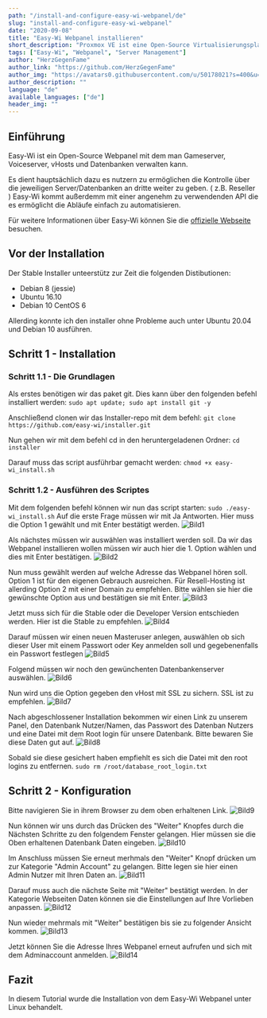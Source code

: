 ```yaml
---
path: "/install-and-configure-easy-wi-webpanel/de"
slug: "install-and-configure-easy-wi-webpanel"
date: "2020-09-08"
title: "Easy-Wi Webpanel installieren"
short_description: "Proxmox VE ist eine Open-Source Virtualisierungsplattform mit Unterstützung für OpenVZ (bis v3.4), KVM und (ab Version 4.0) Linux Containers (LXC)."
tags: ["Easy-Wi", "Webpanel", "Server Management"]
author: "HerzGegenFame"
author_link: "https://github.com/HerzGegenFame"
author_img: "https://avatars0.githubusercontent.com/u/50178021?s=400&u=ec8ad047ac30a4b3d368df4bc81396f8ab8ccfa5&v=4"
author_description: ""
language: "de"
available_languages: ["de"]
header_img: ""
---
```



## Einführung

Easy-Wi ist ein Open-Source Webpanel mit dem man Gameserver, Voiceserver, vHosts und Datenbanken verwalten kann. 

Es dient hauptsächlich dazu es nutzern zu ermöglichen die Kontrolle über die jeweiligen Server/Datenbanken an dritte weiter zu geben. ( z.B. Reseller )
Easy-Wi kommt außerdemm mit einer angenehm zu verwendenden API die es ermöglicht die Abläufe einfach zu automatisieren. 

Für weitere Informationen über Easy-Wi können Sie die [offizielle Webseite](https://easy-wi.com/) besuchen. 

## Vor der Installation

Der Stable Installer unteerstütz zur Zeit die folgenden Distibutionen: 

* Debian 8 (jessie)
* Ubuntu 16.10 
* Debian 10 CentOS 6

Allerding konnte ich den installer ohne Probleme auch unter Ubuntu 20.04 und Debian 10 ausführen.

## Schritt 1 - Installation

### Schritt 1.1 - Die Grundlagen

Als erstes benötigen wir das paket git.
Dies kann über den folgenden befehl installiert werden:
`sudo apt update; sudo apt install git -y`


Anschließend clonen wir das Installer-repo mit dem befehl:
`git clone https://github.com/easy-wi/installer.git`

Nun gehen wir mit dem befehl cd in den heruntergeladenen Ordner:
`cd installer`

Darauf muss das script ausführbar gemacht werden:
`chmod +x easy-wi_install.sh`


### Schritt 1.2 - Ausführen des Scriptes

Mit dem folgenden befehl können wir nun das script starten:
`sudo ./easy-wi_install.sh`
Auf die erste Frage müssen wir mit Ja Antworten. Hier muss die Option 1 gewählt und mit Enter bestätigt werden.
![Bild1](https://raw.githubusercontent.com/HerzGegenFame/community-content/master/tutorials/install-and-configure-easy-wi-webpanel/install1.PNG)

Als nächstes müssen wir auswählen was installiert werden soll. Da wir das Webpanel installieren wollen müssen wir auch hier die 1. Option wählen und dies mit Enter bestätigen.
![Bild2](https://raw.githubusercontent.com/HerzGegenFame/community-content/master/tutorials/install-and-configure-easy-wi-webpanel/install2.PNG)

Nun muss gewählt werden auf welche Adresse das Webpanel hören soll. Option 1 ist für den eigenen Gebrauch ausreichen. Für Resell-Hosting ist allerding Option 2 mit einer Domain zu empfehlen. Bitte wählen sie hier die gewünschte Option aus und bestätigen sie mit Enter.
![Bild3](https://raw.githubusercontent.com/HerzGegenFame/community-content/master/tutorials/install-and-configure-easy-wi-webpanel/install3.PNG)

Jetzt muss sich für die Stable oder die Developer Version entschieden werden. Hier ist die Stable zu empfehlen.
![Bild4](https://raw.githubusercontent.com/HerzGegenFame/community-content/master/tutorials/install-and-configure-easy-wi-webpanel/install4.PNG)

Darauf müssen wir einen neuen Masteruser anlegen, auswählen ob sich dieser User mit einem Passwort oder Key anmelden soll und gegebenenfalls ein Passwort festlegen
![Bild5](https://raw.githubusercontent.com/HerzGegenFame/community-content/master/tutorials/install-and-configure-easy-wi-webpanel/install5.PNG)

Folgend müssen wir noch den gewünchenten Datenbankenserver auswählen.
![Bild6](https://raw.githubusercontent.com/HerzGegenFame/community-content/master/tutorials/install-and-configure-easy-wi-webpanel/install6.PNG)

Nun wird uns die Option gegeben den vHost mit SSL zu sichern. SSL ist zu empfehlen.
![Bild7](https://raw.githubusercontent.com/HerzGegenFame/community-content/master/tutorials/install-and-configure-easy-wi-webpanel/install7.PNG)

Nach abgeschlossener Installation bekommen wir einen Link zu unserem Panel, den Datenbank Nutzer/Namen, das Passwort des Datenban Nutzers und eine Datei mit dem Root login für unsere Datenbank. Bitte bewaren Sie diese Daten gut auf. 
![Bild8](https://raw.githubusercontent.com/HerzGegenFame/community-content/master/tutorials/install-and-configure-easy-wi-webpanel/install8.PNG)

Sobald sie diese gesichert haben empfiehlt es sich die Datei mit den root logins zu entfernen.
`sudo rm /root/database_root_login.txt`

## Schritt 2 - Konfiguration

Bitte navigieren Sie in ihrem Browser zu dem oben erhaltenen Link.
![Bild9](https://raw.githubusercontent.com/HerzGegenFame/community-content/master/tutorials/install-and-configure-easy-wi-webpanel/conf1.PNG)

Nun können wir uns durch das Drücken des "Weiter" Knopfes durch die Nächsten Schritte zu den folgendem Fenster gelangen. 
Hier müssen sie die Oben erhaltenen Datenbank Daten eingeben.
![Bild10](https://raw.githubusercontent.com/HerzGegenFame/community-content/master/tutorials/install-and-configure-easy-wi-webpanel/conf2.PNG)

Im Anschluss müssen Sie erneut merhmals den "Weiter" Knopf drücken um zur Kategorie "Admin Account" zu gelangen.
Bitte legen sie hier einen Admin Nutzer mit Ihren Daten an.
![Bild11](https://raw.githubusercontent.com/HerzGegenFame/community-content/master/tutorials/install-and-configure-easy-wi-webpanel/conf3.PNG)

Darauf muss auch die nächste Seite mit "Weiter" bestätigt werden.
In der Kategorie Webseiten Daten können sie die Einstellungen auf Ihre Vorlieben anpassen.
![Bild12](https://raw.githubusercontent.com/HerzGegenFame/community-content/master/tutorials/install-and-configure-easy-wi-webpanel/conf4.PNG)

Nun wieder mehrmals mit "Weiter" bestätigen bis sie zu folgender Ansicht kommen.
![Bild13](https://raw.githubusercontent.com/HerzGegenFame/community-content/master/tutorials/install-and-configure-easy-wi-webpanel/conf5.PNG)

Jetzt können Sie die Adresse Ihres Webpanel erneut aufrufen und sich mit dem Adminaccount anmelden.
![Bild14](https://raw.githubusercontent.com/HerzGegenFame/community-content/master/tutorials/install-and-configure-easy-wi-webpanel/conf6.PNG)

## Fazit
In diesem Tutorial wurde die Installation von dem Easy-Wi Webpanel unter Linux behandelt.
